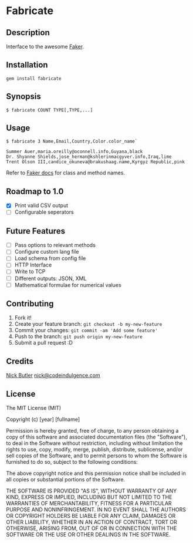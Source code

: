 Fabricate
=========

Description
-----------
Interface to the awesome [Faker](https://github.com/stympy/faker).

Installation
------------
`gem install fabricate`

Synopsis
--------

`$ fabricate COUNT TYPE[,TYPE,...]`

Usage
-----

```
$ fabricate 3 Name,Email,Country,Color.color_name`

Summer Auer,maria.oreilly@oconnell.info,Guyana,black
Dr. Shyanne Shields,jose_herman@kshlerinmacgyver.info,Iraq,lime
Trent Olson III,candice_okuneva@brakushaag.name,Kyrgyz Republic,pink
```

Refer to [Faker docs](https://github.com/stympy/faker/blob/master/README.md#usage) for class and method names.

Roadmap to 1.0
--------------
- [x] Print valid CSV output
- [ ] Configurable seperators

Future Features
---------------

- [ ] Pass options to relevant methods
- [ ] Configure custom lang file
- [ ] Load schema from config file
- [ ] HTTP Interface
- [ ] Write to TCP
- [ ] Different outputs: JSON, XML
- [ ] Mathematical formulae for numerical values

Contributing
------------
1. Fork it!
2. Create your feature branch: `git checkout -b my-new-feature`
3. Commit your changes: `git commit -am 'Add some feature'`
4. Push to the branch: `git push origin my-new-feature`
5. Submit a pull request :D

Credits
-------
[Nick Butler](https://www.codeindulgence.com) <nick@codeindulgence.com>

License
-------
The MIT License (MIT)

Copyright (c) [year] [fullname]

Permission is hereby granted, free of charge, to any person obtaining a copy
of this software and associated documentation files (the "Software"), to deal
in the Software without restriction, including without limitation the rights
to use, copy, modify, merge, publish, distribute, sublicense, and/or sell
copies of the Software, and to permit persons to whom the Software is
furnished to do so, subject to the following conditions:

The above copyright notice and this permission notice shall be included in all
copies or substantial portions of the Software.

THE SOFTWARE IS PROVIDED "AS IS", WITHOUT WARRANTY OF ANY KIND, EXPRESS OR
IMPLIED, INCLUDING BUT NOT LIMITED TO THE WARRANTIES OF MERCHANTABILITY,
FITNESS FOR A PARTICULAR PURPOSE AND NONINFRINGEMENT. IN NO EVENT SHALL THE
AUTHORS OR COPYRIGHT HOLDERS BE LIABLE FOR ANY CLAIM, DAMAGES OR OTHER
LIABILITY, WHETHER IN AN ACTION OF CONTRACT, TORT OR OTHERWISE, ARISING FROM,
OUT OF OR IN CONNECTION WITH THE SOFTWARE OR THE USE OR OTHER DEALINGS IN THE
SOFTWARE.
